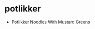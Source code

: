 # potlikker

 * [Potlikker Noodles With Mustard Greens](index/p/potlikker-noodles-with-mustard-greens-388666.json)
